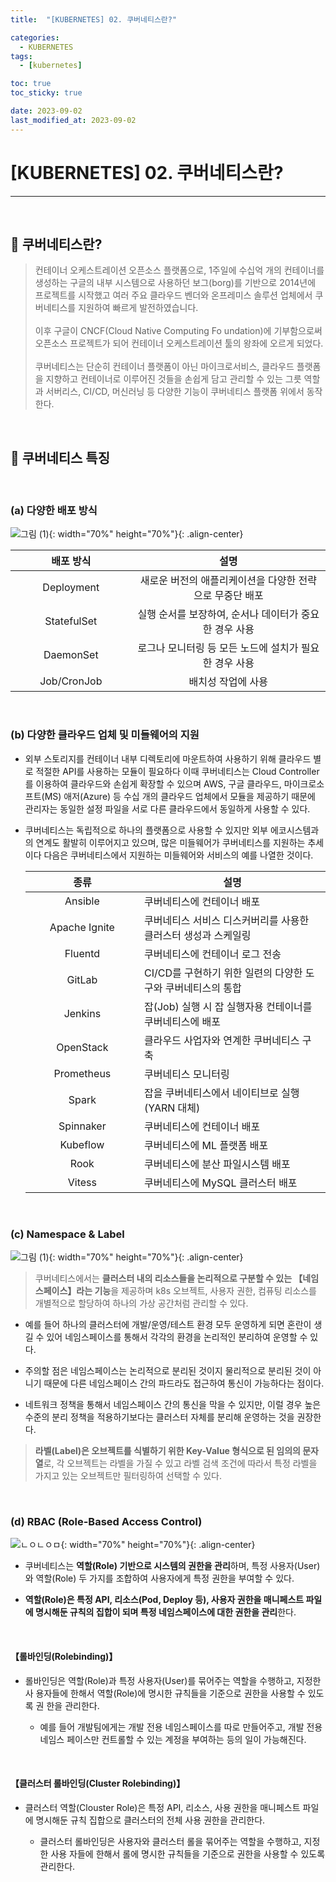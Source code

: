 ```yaml
---
title:  "[KUBERNETES] 02. 쿠버네티스란?" 

categories:
  - KUBERNETES
tags:
  - [kubernetes]

toc: true
toc_sticky: true

date: 2023-09-02
last_modified_at: 2023-09-02
---
```

# [KUBERNETES] 02. 쿠버네티스란?
---

<style>
table {
    font-size: 12pt;
}
table th:first-of-type {
    width: 5%;
}
table th:nth-of-type(2) {
    width: 15%;
}
table th:nth-of-type(3) {
    width: 50%;
}
table th:nth-of-type(4) {
    width: 30%;
}
</style>

<br>

## 🔔 쿠버네티스란?

> 컨테이너 오케스트레이션 오픈소스 플랫폼으로, 1주일에 수십억 개의 컨테이너를 생성하는 구글의 내부 시스템으로 사용하던 보그(borg)를 기반으로 2014년에 프로젝트를 시작했고 여러 주요 클라우드 벤더와 온프레미스 솔루션 업체에서 쿠버네티스를 지원하여 빠르게 발전하였습니다. <br><br>
이후 구글이 CNCF(Cloud Native Computing Fo undation)에 기부함으로써 오픈소스 프로젝트가 되어 컨테이너 오케스트레이션 툴의 왕좌에 오르게 되었다.<br><br>
쿠버네티스는 단순히 컨테이너 플랫폼이 아닌 마이크로서비스, 클라우드 플랫폼을 지향하고 컨테이너로 이루어진 것들을 손쉽게 담고 관리할 수 있는 그릇 역할과 서버리스, CI/CD, 머신러닝 등 다양한 기능이 쿠버네티스 플랫폼 위에서 동작한다.

<br>

## 🔔 쿠버네티스 특징

<br>

### (a) 다양한 배포 방식

![그림 (1)](https://user-images.githubusercontent.com/42735894/224533970-2a06b4c3-4f19-45f9-9e35-52fc7abf6d28.png){: width="70%" height="70%"}{: .align-center}

|배포 방식|설명|
|:---:|:---:|
|Deployment|새로운 버전의 애플리케이션을 다양한 전략으로 무중단 배포|
|StatefulSet|실행 순서를 보장하여, 순서나 데이터가 중요한 경우 사용|
|DaemonSet|로그나 모니터링 등 모든 노드에 설치가 필요한 경우 사용|
|Job/CronJob|배치성 작업에 사용|

<br>

### (b) 다양한 클라우드 업체 및 미들웨어의 지원 

- 외부 스토리지를 컨테이너 내부 디렉토리에 마운트하여 사용하기 위해 클라우드 별로 적절한 API를 사용하는 모듈이 필요하다 이때 쿠버네티스는 Cloud Controller를 이용하여 클라우드와 손쉽게 확장할 수 있으며 AWS, 구글 클라우드, 마이크로소프트(MS) 애저(Azure) 등 수십 개의 클라우드 업체에서 모듈을 제공하기 때문에 관리자는 동일한 설정 파일을 서로 다른 클라우드에서 동일하게 사용할 수 있다.

- 쿠버네티스는 독립적으로 하나의 플랫폼으로 사용할 수 있지만 외부 에코시스템과의 연계도 활발히 이루어지고 있으며, 많은 미들웨어가 쿠버네티스를 지원하는 추세이다 다음은 쿠버네티스에서 지원하는 미들웨어와 서비스의 예를 나열한 것이다.

    |종류|설명|
    |:---:|---|
    |Ansible|쿠버네티스에 컨테이너 배포|
    |Apache Ignite|쿠버네티스 서비스 디스커버리를 사용한 클러스터 생성과 스케일링|
    |Fluentd|쿠버네티스에 컨테이너 로그 전송|
    |GitLab|CI/CD를 구현하기 위한 일련의 다양한 도구와 쿠버네티스의 통합|
    |Jenkins|잡(Job) 실행 시 잡 실행자용 컨테이너를 쿠버네티스에 배포|
    |OpenStack|클라우드 사업자와 연계한 쿠버네티스 구축|
    |Prometheus|쿠버네티스 모니터링|
    |Spark|잡을 쿠버네티스에서 네이티브로 실행(YARN 대체)|
    |Spinnaker|쿠버네티스에 컨테이너 배포|
    |Kubeflow|쿠버네티스에 ML 플랫폼 배포|
    |Rook|쿠버네티스에 분산 파일시스템 배포|
    |Vitess|쿠버네티스에 MySQL 클러스터 배포|

<br>

### (c) Namespace & Label

![그림 (1)](https://user-images.githubusercontent.com/42735894/224538498-01dedc89-ccaf-4ce4-86f1-85ac6d06bcbc.png){: width="70%" height="70%"}{: .align-center}

> 쿠버네티스에서는 **클러스터 내의 리소스들을 논리적으로 구분할 수 있는 【네임스페이스】라는 기능**을 제공하며 k8s 오브젝트, 사용자 권한, 컴퓨팅 리소스를 개별적으로 할당하여 하나의 가상 공간처럼 관리할 수 있다.

- 예를 들어 하나의 클러스터에 개발/운영/테스트 환경 모두 운영하게 되면 혼란이 생길 수 있어 네임스페이스를 통해서 각각의 환경을 논리적인 분리하여 운영할 수 있다.

- 주의할 점은 네임스페이스는 논리적으로 분리된 것이지 물리적으로 분리된 것이 아니기 때문에 다른 네임스페이스 간의 파드라도 접근하여 통신이 가능하다는 점이다.

- 네트워크 정책을 통해서 네임스페이스 간의 통신을 막을 수 있지만, 이럴 경우 높은 수준의 분리 정책을 적용하기보다는 클러스터 자체를 분리해 운영하는 것을 권장한다.

> **라벨(Label)은 오브젝트를 식별하기 위한 Key-Value 형식으로 된 임의의 문자열**로, 각 오브젝트는 라벨을 가질 수 있고 라벨 검색 조건에 따라서 특정 라벨을 가지고 있는 오브젝트만 필터링하여 선택할 수 있다.

<br>

### (d) RBAC (Role-Based Access Control)

![ㄴㅇㄴㅇㅁ](https://user-images.githubusercontent.com/42735894/224538665-522963ae-3e54-4601-9714-e98efbdbd744.png){: width="70%" height="70%"}{: .align-center}

- 쿠버네티스는 **역할(Role) 기반으로 시스템의 권한을 관리**하며, 특정 사용자(User)와 역할(Role) 두 가지를 조합하여 사용자에게 특정 권한을 부여할 수 있다.

- **역할(Role)은 특정 API, 리소스(Pod, Deploy 등), 사용자 권한을 매니페스트 파일에 명시해둔 규칙의 집합이 되며 특정 네임스페이스에 대한 권한을 관리**한다.

<br>

#### 【롤바인딩(Rolebinding)】

- 롤바인딩은 역할(Role)과 특정 사용자(User)를 묶어주는 역할을 수행하고, 지정한 사 용자들에 한해서 역할(Role)에 명시한 규칙들을 기준으로 권한을 사용할 수 있도록 권 한을 관리한다.

    - 예를 들어 개발팀에게는 개발 전용 네임스페이스를 따로 만들어주고, 개발 전용 네임스 페이스만 컨트롤할 수 있는 계정을 부여하는 등의 일이 가능해진다.

<br>

#### 【클러스터 롤바인딩(Cluster Rolebinding)】

- 클러스터 역할(Clouster Role)은 특정 API, 리소스, 사용 권한을 매니페스트 파일에 명시해둔 규칙 집합으로 클러스터의 전체 사용 권한을 관리한다.

    - 클러스터 롤바인딩은 사용자와 클러스터 롤을 묶어주는 역할을 수행하고, 지정한 사용 자들에 한해서 롤에 명시한 규칙들을 기준으로 권한을 사용할 수 있도록 관리한다.

<br>